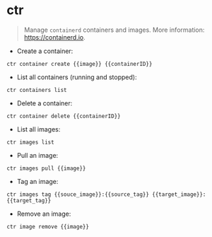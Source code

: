 # ctr

> Manage `containerd` containers and images.
> More information: <https://containerd.io>.

- Create a container:

`ctr container create {{image}} {{containerID}}`

- List all containers (running and stopped):

`ctr containers list`

- Delete a container:

`ctr container delete {{containerID}}`

- List all images:

`ctr images list`

- Pull an image:

`ctr images pull {{image}}`

- Tag an image:

`ctr images tag {{souce_image}}:{{source_tag}} {{target_image}}:{{target_tag}}`

- Remove an image:

`ctr image remove {{image}}`
